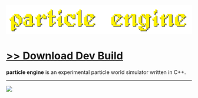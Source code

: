 <img src="assets/images/banner.png">

# [<b>>> Download Dev Build</b>](https://github.com/o7q/particle-engine/raw/main/assets/build/particle_engine.exe)
**particle engine** is an experimental particle world simulator written in C++.

---

<img src="assets/images/showcase.gif">